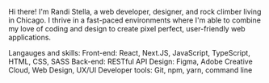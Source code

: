 Hi there! I'm Randi Stella, a web developer, designer, and rock climber living in Chicago. I thrive in a fast-paced environments where I'm able to combine my love of coding and design to create pixel perfect, user-friendly web applications.
  
Langauges and skills:
Front-end:  React, Next.JS, JavaScript, TypeScript, HTML, CSS, SASS
Back-end: RESTful API
Design: Figma, Adobe Creative Cloud, Web Design, UX/UI
Developer tools: Git, npm, yarn, command line


